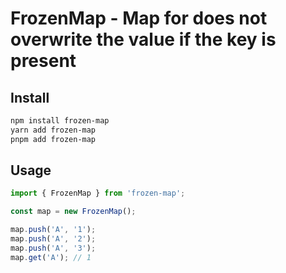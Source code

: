 # FrozenMap - Map for does not overwrite the value if the key is present

## Install

```bash
npm install frozen-map
yarn add frozen-map
pnpm add frozen-map
```

## Usage

```typescript
import { FrozenMap } from 'frozen-map';

const map = new FrozenMap();

map.push('A', '1');
map.push('A', '2');
map.push('A', '3');
map.get('A'); // 1
```

